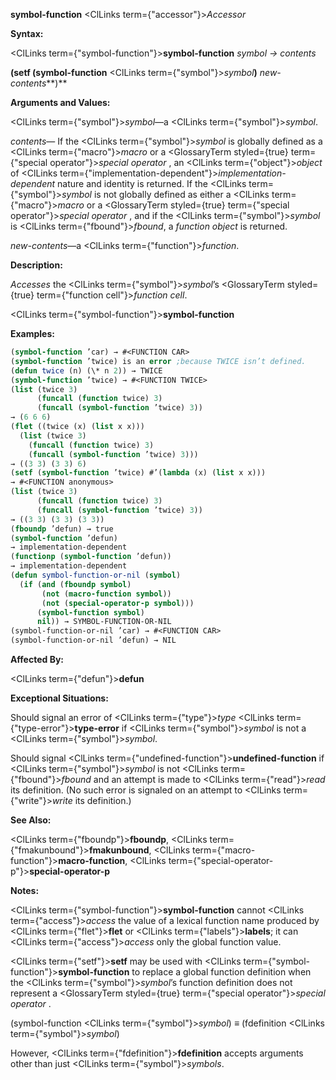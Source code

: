 **symbol-function** <ClLinks  term={"accessor"}><i>Accessor</i></ClLinks> 



**Syntax:** 



<ClLinks  term={"symbol-function"}><b>symbol-function</b></ClLinks> *symbol → contents* 



**(setf (symbol-function** <ClLinks  term={"symbol"}><i>symbol</i></ClLinks>**)** *new-contents***)** 



**Arguments and Values:** 



<ClLinks  term={"symbol"}><i>symbol</i></ClLinks>—a <ClLinks  term={"symbol"}><i>symbol</i></ClLinks>. 



*contents*— If the <ClLinks  term={"symbol"}><i>symbol</i></ClLinks> is globally defined as a <ClLinks  term={"macro"}><i>macro</i></ClLinks> or a <GlossaryTerm styled={true} term={"special operator"}><i>special operator</i></GlossaryTerm> , an <ClLinks  term={"object"}><i>object</i></ClLinks> of <ClLinks  term={"implementation-dependent"}><i>implementation-dependent</i></ClLinks> nature and identity is returned. If the <ClLinks  term={"symbol"}><i>symbol</i></ClLinks> is not globally defined as either a <ClLinks  term={"macro"}><i>macro</i></ClLinks> or a <GlossaryTerm styled={true} term={"special operator"}><i>special operator</i></GlossaryTerm> , and if the <ClLinks  term={"symbol"}><i>symbol</i></ClLinks> is <ClLinks  term={"fbound"}><i>fbound</i></ClLinks>, a *function object* is returned. 



*new-contents*—a <ClLinks  term={"function"}><i>function</i></ClLinks>. 



**Description:** 



*Accesses* the <ClLinks  term={"symbol"}><i>symbol</i></ClLinks>’s <GlossaryTerm styled={true} term={"function cell"}><i>function cell</i></GlossaryTerm>. 







 



 



<ClLinks  term={"symbol-function"}><b>symbol-function</b></ClLinks> 



**Examples:**
```lisp
(symbol-function ’car) → #<FUNCTION CAR> 
(symbol-function ’twice) is an error ;because TWICE isn’t defined. 
(defun twice (n) (\* n 2)) → TWICE 
(symbol-function ’twice) → #<FUNCTION TWICE> 
(list (twice 3) 
      (funcall (function twice) 3) 
      (funcall (symbol-function ’twice) 3)) 
→ (6 6 6) 
(flet ((twice (x) (list x x))) 
  (list (twice 3) 
	(funcall (function twice) 3) 
	(funcall (symbol-function ’twice) 3))) 
→ ((3 3) (3 3) 6) 
(setf (symbol-function ’twice) #’(lambda (x) (list x x))) 
→ #<FUNCTION anonymous> 
(list (twice 3) 
      (funcall (function twice) 3) 
      (funcall (symbol-function ’twice) 3)) 
→ ((3 3) (3 3) (3 3)) 
(fboundp ’defun) → true 
(symbol-function ’defun) 
→ implementation-dependent 
(functionp (symbol-function ’defun)) 
→ implementation-dependent 
(defun symbol-function-or-nil (symbol) 
  (if (and (fboundp symbol) 
	   (not (macro-function symbol)) 
	   (not (special-operator-p symbol))) 
      (symbol-function symbol) 
      nil)) → SYMBOL-FUNCTION-OR-NIL 
(symbol-function-or-nil ’car) → #<FUNCTION CAR> 
(symbol-function-or-nil ’defun) → NIL 
```
**Affected By:** 



<ClLinks  term={"defun"}><b>defun</b></ClLinks> 



**Exceptional Situations:** 



Should signal an error of <ClLinks  term={"type"}><i>type</i></ClLinks> <ClLinks  term={"type-error"}><b>type-error</b></ClLinks> if <ClLinks  term={"symbol"}><i>symbol</i></ClLinks> is not a <ClLinks  term={"symbol"}><i>symbol</i></ClLinks>. 



Should signal <ClLinks  term={"undefined-function"}><b>undefined-function</b></ClLinks> if <ClLinks  term={"symbol"}><i>symbol</i></ClLinks> is not <ClLinks  term={"fbound"}><i>fbound</i></ClLinks> and an attempt is made to <ClLinks  term={"read"}><i>read</i></ClLinks> its definition. (No such error is signaled on an attempt to <ClLinks  term={"write"}><i>write</i></ClLinks> its definition.) 



**See Also:** 



<ClLinks  term={"fboundp"}><b>fboundp</b></ClLinks>, <ClLinks  term={"fmakunbound"}><b>fmakunbound</b></ClLinks>, <ClLinks  term={"macro-function"}><b>macro-function</b></ClLinks>, <ClLinks  term={"special-operator-p"}><b>special-operator-p</b></ClLinks> 







 



 



**Notes:** 



<ClLinks  term={"symbol-function"}><b>symbol-function</b></ClLinks> cannot <ClLinks  term={"access"}><i>access</i></ClLinks> the value of a lexical function name produced by <ClLinks  term={"flet"}><b>flet</b></ClLinks> or <ClLinks  term={"labels"}><b>labels</b></ClLinks>; it can <ClLinks  term={"access"}><i>access</i></ClLinks> only the global function value. 



<ClLinks  term={"setf"}><b>setf</b></ClLinks> may be used with <ClLinks  term={"symbol-function"}><b>symbol-function</b></ClLinks> to replace a global function definition when the <ClLinks  term={"symbol"}><i>symbol</i></ClLinks>’s function definition does not represent a <GlossaryTerm styled={true} term={"special operator"}><i>special operator</i></GlossaryTerm> . 



(symbol-function <ClLinks  term={"symbol"}><i>symbol</i></ClLinks>) *≡* (fdefinition <ClLinks  term={"symbol"}><i>symbol</i></ClLinks>) 



However, <ClLinks  term={"fdefinition"}><b>fdefinition</b></ClLinks> accepts arguments other than just <ClLinks  term={"symbol"}><i>symbols</i></ClLinks>. 



